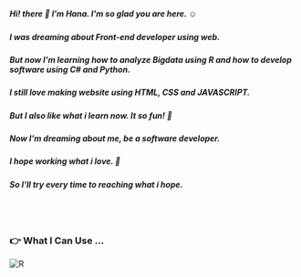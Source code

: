 #

##### Hi! there 👋 I'm Hana. I'm so glad you are here. :relaxed:

##### I was dreaming about Front-end developer using web. </br>
##### But now I'm learning how to analyze Bigdata using R and how to develop software using C# and Python.

##### I still love making website using HTML, CSS and JAVASCRIPT.</br>
##### But I also like what i learn now. It so fun! :star_struck:

##### Now I'm dreaming about me, be a software developer.</br>
##### I hope working what i love. :smiling_face_with_three_hearts:</br>
##### So I'll try every time to reaching what i hope.
#
</br>

### :point_right: What I Can Use ...

![R](https://img.shields.io/badge/R-276DC3.svg?logo=R&logoColor=white&style=flat)
